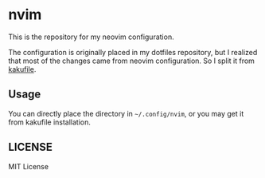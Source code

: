 # nvim

This is the repository for my neovim configuration.

The configuration is originally placed in my dotfiles repository, but I realized that most of the changes came from neovim configuration. So I split it from [kakufile](https://github.com/Dephilia/kakufile).

## Usage

You can directly place the directory in `~/.config/nvim`, or you may get it from kakufile installation.

## LICENSE

MIT License

